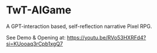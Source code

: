 # TwT-AIGame
A GPT-interaction based, self-reflection narrative Pixel RPG. 

See Demo & Opening at: 
https://youtu.be/RVo53HXRFd4?si=KUooaq3rCpb1xgQ7
